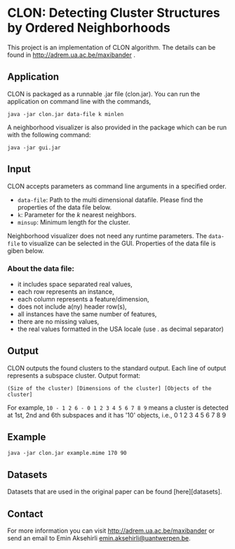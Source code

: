 
CLON: Detecting Cluster Structures by Ordered Neighborhoods
===========================================================

This project is an implementation of CLON algorithm. The details can be found in
 http://adrem.ua.ac.be/maxibander .


Application
-----------
CLON is packaged as a runnable .jar file (clon.jar). You can run the application
 on command line with the commands,

```
java -jar clon.jar data-file k minlen
```

A neighborhood visualizer is also provided in the package which can be run with 
the following command:

```
java -jar gui.jar
```

Input
-----
CLON accepts parameters as command line arguments in a specified order. 

- `data-file`: Path to the multi dimensional datafile. Please find the 
properties of the data file below.
- `k`: Parameter for the _k_ nearest neighbors. 
- `minsup`: Minimum length for the cluster.

Neighborhood visualizer does not need any runtime parameters. The `data-file` to 
visualize can be selected in the GUI. Properties of the data file is giben below.

### About the data file:

- it includes space separated real values,
- each row represents an instance,
- each column represents a feature/dimension,
- does not include a(ny) header row(s),
- all instances have the same number of features,
- there are no missing values,
- the real values formatted in the USA locale (use . as decimal separator)


Output
------
CLON outputs the found clusters to the standard output. Each line of output
represents a subspace cluster. Output format:
```
(Size of the cluster) [Dimensions of the cluster] [Objects of the cluster]
```
For example, ```10 - 1 2 6 - 0 1 2 3 4 5 6 7 8 9``` means a cluster is
detected at 1st, 2nd and 6th subspaces and it has '10' objects, i.e.,
0 1 2 3 4 5 6 7 8 9


Example
-------

```
java -jar clon.jar example.mime 170 90
```

Datasets
--------
Datasets that are used in the original paper can be found [here][datasets].

Contact
-------
For more information you can visit http://adrem.ua.ac.be/maxibander or send
an email to Emin Aksehirli <emin.aksehirli@uantwerpen.be>.

[data-sets]:http://adrem.ua.ac.be/sites/adrem.ua.ac.be/files/CLON_datasets.tar.bz2
